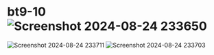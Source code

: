 # bt9-10![Screenshot 2024-08-24 233650](https://github.com/user-attachments/assets/a4b4c0a1-afe6-480a-87ad-041c54b7caca)
![Screenshot 2024-08-24 233711](https://github.com/user-attachments/assets/9de5e18f-9833-46c3-8b4d-6ba609b00a7b)
![Screenshot 2024-08-24 233703](https://github.com/user-attachments/assets/66ecd673-4e47-42b9-a31e-ec12daf506b4)
